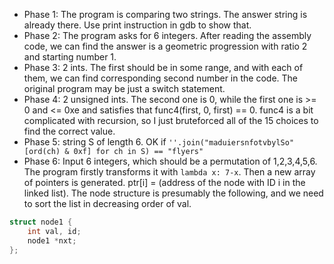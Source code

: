 - Phase 1: The program is comparing two strings. The answer string is already there. Use print instruction in gdb to show that.
- Phase 2: The program asks for 6 integers. After reading the assembly code, we can find the answer is a geometric progression with ratio 2 and starting number 1.
- Phase 3: 2 ints. The first should be in some range, and with each of them, we can find corresponding second number in the code. The original program may be just a switch statement.
- Phase 4: 2 unsigned ints. The second one is 0, while the first one is >= 0 and <= 0xe and satisfies that func4(first, 0, first) == 0. func4 is a bit complicated with recursion, so I just bruteforced all of the 15 choices to find the correct value.
- Phase 5: string S of length 6. OK if `''.join("maduiersnfotvbylSo"[ord(ch) & 0xf] for ch in S) == "flyers"`
- Phase 6: Input 6 integers, which should be a permutation of 1,2,3,4,5,6. The program firstly transforms it with `lambda x: 7-x`. Then a new array of pointers is generated. ptr[i] = (address of the node with ID i in the linked list). The node structure is presumably the following, and we need to sort the list in decreasing order of val.

```c
struct node1 {
    int val, id;
    node1 *nxt;
};
```


